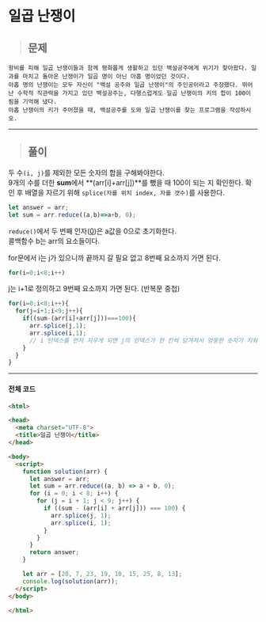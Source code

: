 # 일곱 난쟁이

> ## 문제

```
왕비를 피해 일곱 난쟁이들과 함께 평화롭게 생활하고 있던 백설공주에게 위기가 찾아왔다. 일과를 마치고 돌아온 난쟁이가 일곱 명이 아닌 아홉 명이었던 것이다.
아홉 명의 난쟁이는 모두 자신이 "백설 공주와 일곱 난쟁이"의 주인공이라고 주장했다. 뛰어난 수학적 직관력을 가지고 있던 백설공주는, 다행스럽게도 일곱 난쟁이의 키의 합이 100이 됨을 기억해 냈다.
아홉 난쟁이의 키가 주어졌을 때, 백설공주를 도와 일곱 난쟁이를 찾는 프로그램을 작성하시오.
```
***

> ## 풀이

두 수`(i, j)`를 제외한 모든 숫자의 합을 구해봐야한다.<br/>
9개의 수를 더한 **sum**에서 **(arr[i]+arr[j])**를 뺐을 때 100이 되는 지 확인한다.
확인 후 배열을 자르기 위해 `splice(자를 위치 index, 자를 갯수)`를 사용한다. 
```jsx
let answer = arr;
let sum = arr.reduce((a,b)=>a+b, 0);
```
`reduce()`에서 두 번째 인자(<u>0</u>)은 a값을 0으로 초기화한다.<br/>
콜백함수 b는 arr의 요소들이다.

for문에서 i는 j가 있으니까 끝까지 갈 필요 없고 8번째 요소까지 가면 된다.
```jsx
for(i=0;i<8;i++)
```
j는 i+1로 정의하고 9번째 요소까지 가면 된다. (반복문 중첩)
```jsx
for(i=0;i<8;i++){
  for(j=i+1;i<9;j++){
    if((sum-(arr[i]+arr[j]))===100){
      arr.splice(j,1);
      arr.splice(i,1);
      // i 인덱스를 먼저 지우게 되면 j의 인덱스가 한 칸씩 당겨져서 엉뚱한 숫자가 지워진다.
    }
  }
}
```
***

#### 전체 코드
```html
<html>

<head>
  <meta charset="UTF-8">
  <title>일곱 난쟁이</title>
</head>

<body>
  <script>
    function solution(arr) {
      let answer = arr;
      let sum = arr.reduce((a, b) => a + b, 0);
      for (i = 0; i < 8; i++) {
        for (j = i + 1; j < 9; j++) {
          if ((sum - (arr[i] + arr[j])) === 100) {
            arr.splice(j, 1);
            arr.splice(i, 1);
          }
        }
      }
      return answer;
    }

    let arr = [20, 7, 23, 19, 10, 15, 25, 8, 13];
    console.log(solution(arr));
  </script>
</body>

</html>
```